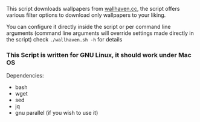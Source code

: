 This script downloads wallpapers from <a href="http://wallhaven.cc" target="_blank">wallhaven.cc</a>, the script offers various filter options to download only wallpapers to your liking.

You can configure it directly inside the script or per command line arguments (command line arguments will override settings made directly in the script)
check `./wallhaven.sh -h` for details

<h3>This Script is written for GNU Linux, it should work under Mac OS</h3>

Dependencies:
- bash
- wget
- sed
- jq
- gnu parallel (if you wish to use it)
